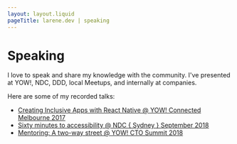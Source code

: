 ```yaml
---
layout: layout.liquid
pageTitle: larene.dev | speaking
---
```


# Speaking

I love to speak and share my knowledge with the community. I've presented at YOW!, NDC, DDD, local Meetups, and internally at companies.

Here are some of my recorded talks:
- [Creating Inclusive Apps with React Native @ YOW! Connected Melbourne 2017](https://www.youtube.com/watch?v=gT7ckLeA4oM&t=1243s)
- [Sixty minutes to accessibility @ NDC { Sydney } September 2018](https://www.youtube.com/watch?v=QvT8Y43HbC0)
- [Mentoring: A two-way street @ YOW! CTO Summit 2018](https://www.youtube.com/watch?v=pTq4iK787wY)